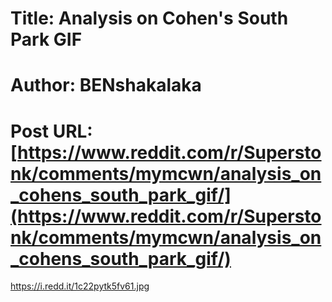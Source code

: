 # Title: Analysis on Cohen's South Park GIF
# Author: BENshakalaka
# Post URL: [https://www.reddit.com/r/Superstonk/comments/mymcwn/analysis_on_cohens_south_park_gif/](https://www.reddit.com/r/Superstonk/comments/mymcwn/analysis_on_cohens_south_park_gif/)


https://i.redd.it/1c22pytk5fv61.jpg